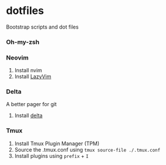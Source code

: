# dotfiles
Bootstrap scripts and dot files

### Oh-my-zsh

### Neovim
1. Install nvim
2. Install [LazyVim](https://github.com/LazyVim/LazyVim) 

### Delta
A better pager for git
1. Install [delta](https://github.com/dandavison/delta)

### Tmux

1. Install Tmux Plugin Manager (TPM)
2. Source the .tmux.conf using `tmux source-file ./.tmux.conf`
3. Install plugins using `prefix` + `I`
